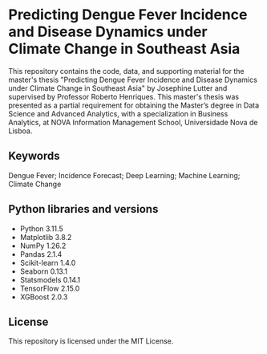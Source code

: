 # Predicting Dengue Fever Incidence and Disease Dynamics under Climate Change in Southeast Asia
This repository contains the code, data, and supporting material for the master's thesis "Predicting Dengue Fever Incidence and Disease Dynamics under Climate Change in Southeast Asia" by Josephine Lutter and supervised by Professor Roberto Henriques. This master's thesis was presented as a partial requirement for obtaining the Master’s degree in Data Science and Advanced Analytics, with a specialization in Business Analytics, at NOVA Information Management School, Universidade Nova de Lisboa.

## Keywords
Dengue Fever; Incidence Forecast; Deep Learning; Machine Learning; Climate Change

## Python libraries and versions
- Python	      3.11.5
- Matplotlib	  3.8.2
- NumPy	        1.26.2
- Pandas	      2.1.4
- Scikit-learn	1.4.0
- Seaborn      	0.13.1
- Statsmodels	  0.14.1
- TensorFlow	  2.15.0
- XGBoost      	2.0.3

## License
This repository is licensed under the MIT License.
